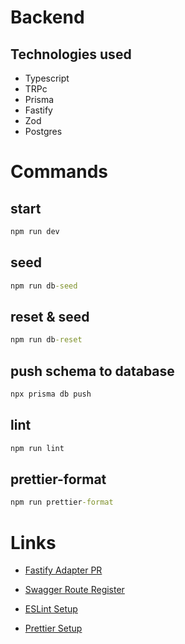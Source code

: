 # Backend

## Technologies used

* Typescript
* TRPc
* Prisma
* Fastify
* Zod
* Postgres

# Commands

## start

```cmd
npm run dev
```

## seed

```cmd
npm run db-seed
```


## reset & seed

```cmd
npm run db-reset
```


## push schema to database

```cmd
npx prisma db push
```


## lint

```cmd
npm run lint
```

## prettier-format

```cmd
npm run prettier-format
```

# Links

* [Fastify Adapter PR](https://github.com/jlalmes/trpc-openapi/pull/177/files?short_path=b335630#diff-54676c0163c76639f8153842049b3d87c7a6bca9dd9fd4620ec5d8d9f7a956a1)

* [Swagger Route Register](https://github.com/jlalmes/trpc-openapi/issues/87#issuecomment-1409621613)

* [ESLint Setup](https://khalilstemmler.com/blogs/typescript/eslint-for-typescript/)

* [Prettier Setup](https://khalilstemmler.com/blogs/tooling/prettier/)

